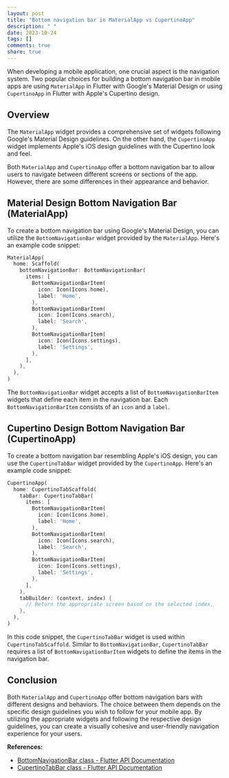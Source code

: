 ```yaml
---
layout: post
title: "Bottom navigation bar in MaterialApp vs CupertinoApp"
description: " "
date: 2023-10-24
tags: []
comments: true
share: true
---
```


When developing a mobile application, one crucial aspect is the navigation system. Two popular choices for building a bottom navigation bar in mobile apps are using `MaterialApp` in Flutter with Google's Material Design or using `CupertinoApp` in Flutter with Apple's Cupertino design.

## Overview

The `MaterialApp` widget provides a comprehensive set of widgets following Google's Material Design guidelines. On the other hand, the `CupertinoApp` widget implements Apple's iOS design guidelines with the Cupertino look and feel.

Both `MaterialApp` and `CupertinoApp` offer a bottom navigation bar to allow users to navigate between different screens or sections of the app. However, there are some differences in their appearance and behavior.

## Material Design Bottom Navigation Bar (MaterialApp)

To create a bottom navigation bar using Google's Material Design, you can utilize the `BottomNavigationBar` widget provided by the `MaterialApp`. Here's an example code snippet:

```dart
MaterialApp(
  home: Scaffold(
    bottomNavigationBar: BottomNavigationBar(
      items: [
        BottomNavigationBarItem(
          icon: Icon(Icons.home),
          label: 'Home',
        ),
        BottomNavigationBarItem(
          icon: Icon(Icons.search),
          label: 'Search',
        ),
        BottomNavigationBarItem(
          icon: Icon(Icons.settings),
          label: 'Settings',
        ),
      ],
    ),
  ),
)
```

The `BottomNavigationBar` widget accepts a list of `BottomNavigationBarItem` widgets that define each item in the navigation bar. Each `BottomNavigationBarItem` consists of an `icon` and a `label`.

## Cupertino Design Bottom Navigation Bar (CupertinoApp)

To create a bottom navigation bar resembling Apple's iOS design, you can use the `CupertinoTabBar` widget provided by the `CupertinoApp`. Here's an example code snippet:

```dart
CupertinoApp(
  home: CupertinoTabScaffold(
    tabBar: CupertinoTabBar(
      items: [
        BottomNavigationBarItem(
          icon: Icon(Icons.home),
          label: 'Home',
        ),
        BottomNavigationBarItem(
          icon: Icon(Icons.search),
          label: 'Search',
        ),
        BottomNavigationBarItem(
          icon: Icon(Icons.settings),
          label: 'Settings',
        ),
      ],
    ),
    tabBuilder: (context, index) {
      // Return the appropriate screen based on the selected index.
    },
  ),
)
```

In this code snippet, the `CupertinoTabBar` widget is used within `CupertinoTabScaffold`. Similar to `BottomNavigationBar`, `CupertinoTabBar` requires a list of `BottomNavigationBarItem` widgets to define the items in the navigation bar.

## Conclusion

Both `MaterialApp` and `CupertinoApp` offer bottom navigation bars with different designs and behaviors. The choice between them depends on the specific design guidelines you wish to follow for your mobile app. By utilizing the appropriate widgets and following the respective design guidelines, you can create a visually cohesive and user-friendly navigation experience for your users.

**References:**
- [BottomNavigationBar class - Flutter API Documentation](https://api.flutter.dev/flutter/material/BottomNavigationBar-class.html)
- [CupertinoTabBar class - Flutter API Documentation](https://api.flutter.dev/flutter/cupertino/CupertinoTabBar-class.html)